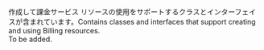 <Namespace Name="Microsoft.Azure.Management.Billing">
  <Docs>
    <summary><span data-ttu-id="55456-101">作成して課金サービス リソースの使用をサポートするクラスとインターフェイスが含まれています。</span><span class="sxs-lookup"><span data-stu-id="55456-101">Contains classes and interfaces that support creating and using Billing resources.</span></span></summary> 
    <remarks>To be added.</remarks>
  </Docs>
</Namespace>
